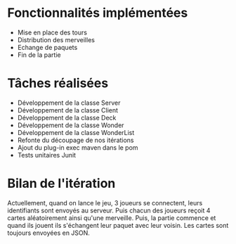 # Fonctionnalités implémentées
* Mise en place des tours
* Distribution des merveilles
* Echange de paquets
* Fin de la partie

# Tâches réalisées
* Développement de la classe Server
* Développement de la classe Client
* Développement de la classe Deck
* Développement de la classe Wonder
* Développement de la classe WonderList
* Refonte du découpage de nos itérations
* Ajout du plug-in exec maven dans le pom
* Tests unitaires Junit

# Bilan de l'itération
Actuellement, quand on lance le jeu, 3 joueurs se connectent, leurs identifiants sont envoyés au serveur. Puis chacun des joueurs reçoit 4 cartes aléatoirement ainsi qu'une merveille.
Puis, la partie commence et quand ils jouent ils s'échangent leur paquet avec leur voisin. Les cartes sont toujours envoyées en JSON.
